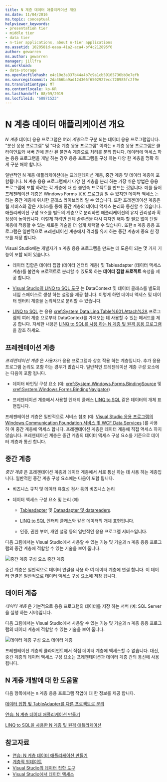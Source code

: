 ```yaml
---
title: N 계층 데이터 애플리케이션 개요
ms.date: 11/04/2016
ms.topic: conceptual
helpviewer_keywords:
- presentation tier
- middle tier
- data tier
- n-tier applications, about n-tier applications
ms.assetid: 1020581d-eaaa-41a2-aca4-bf4c212895f6
author: gewarren
ms.author: gewarren
manager: jillfra
ms.workload:
- data-storage
ms.openlocfilehash: e4c10e3a337b44a4b7c9a1cb59165736bb3e7efb
ms.sourcegitcommit: 2da366ba9ad124366f6502927ecc720985fc2f9e
ms.translationtype: MT
ms.contentlocale: ko-KR
ms.lasthandoff: 08/09/2019
ms.locfileid: "68871523"
---
```

# <a name="n-tier-data-applications-overview"></a>N 계층 데이터 애플리케이션 개요
*N 계층* 데이터 응용 프로그램은 여러 *계층*으로 구분 되는 데이터 응용 프로그램입니다. "분산 응용 프로그램" 및 "다중 계층 응용 프로그램" 이라는 n 계층 응용 프로그램은 클라이언트와 서버 간에 분산 된 불연속 계층으로 처리를 분리 합니다. 데이터에 액세스 하는 응용 프로그램을 개발 하는 경우 응용 프로그램을 구성 하는 다양 한 계층을 명확 하 게 구분 해야 합니다.

일반적인 N 계층 애플리케이션에는 프레젠테이션 계층, 중간 계층 및 데이터 계층이 포함됩니다. N 계층 응용 프로그램에서 다양 한 계층을 분리 하는 가장 쉬운 방법은 응용 프로그램에 포함 하려는 각 계층에 대 한 불연속 프로젝트를 만드는 것입니다. 예를 들어 프레젠테이션 계층은 Windows Forms 응용 프로그램 일 수 있지만 데이터 액세스 논리는 중간 계층에 위치한 클래스 라이브러리 일 수 있습니다. 또한 프레젠테이션 계층은 웹 서비스와 같은 서비스를 통해 중간 계층의 데이터 액세스 논리와 통신할 수 있습니다. 애플리케이션 구성 요소를 별도의 계층으로 분리하면 애플리케이션의 유지 관리성과 확장성이 높아집니다. 이렇게 하려면 전체 솔루션을 다시 디자인 해야 할 필요 없이 단일 계층에 적용할 수 있는 새로운 기술을 더 쉽게 채택할 수 있습니다. 또한 n 계층 응용 프로그램은 일반적으로 프레젠테이션 계층에서 격리를 유지 하는 중간 계층에 중요 한 정보를 저장 합니다.

Visual Studio에는 개발자가 n 계층 응용 프로그램을 만드는 데 도움이 되는 몇 가지 기능이 포함 되어 있습니다.

- 데이터 집합은 데이터 집합 (데이터 엔터티 계층) 및 Tableadapter (데이터 액세스 계층)를 불연속 프로젝트로 분리할 수 있도록 하는 **데이터 집합 프로젝트** 속성을 제공 합니다.

- [Visual Studio의 LINQ to SQL 도구](../data-tools/linq-to-sql-tools-in-visual-studio2.md) 는 DataContext 및 데이터 클래스를 별도의 네임 스페이스로 생성 하는 설정을 제공 합니다. 이렇게 하면 데이터 액세스 및 데이터 엔터티 계층을 논리적으로 분리할 수 있습니다.

- [LINQ to SQL](/dotnet/framework/data/adonet/sql/linq/index) 는 응용 <xref:System.Data.Linq.Table%601.Attach%2A> 프로그램의 여러 계층 으로부터 DataContext를 가져오는 데 사용할 수 있는 메서드를 제공 합니다. 자세한 내용은 [LINQ to SQL를 사용 하는 N 계층 및 원격 응용 프로그램](/dotnet/framework/data/adonet/sql/linq/n-tier-and-remote-applications-with-linq-to-sql)을 참조 하세요.

## <a name="presentation-tier"></a>프레젠테이션 계층
*프레젠테이션 계층* 은 사용자가 응용 프로그램과 상호 작용 하는 계층입니다. 추가 응용 프로그램 논리도 포함 하는 경우가 많습니다. 일반적인 프레젠테이션 계층 구성 요소에는 다음이 포함 됩니다.

- 데이터 바인딩 구성 요소 (예: <xref:System.Windows.Forms.BindingSource> 및 <xref:System.Windows.Forms.BindingNavigator>)

- 프레젠테이션 계층에서 사용할 엔터티 클래스 [LINQ to SQL](/dotnet/framework/data/adonet/sql/linq/index) 같은 데이터의 개체 표현입니다.

프레젠테이션 계층은 일반적으로 서비스 참조 (예: [Visual Studio 응용 프로그램의 Windows Communication Foundation 서비스 및 WCF Data Services](../data-tools/windows-communication-foundation-services-and-wcf-data-services-in-visual-studio.md) )를 사용 하 여 중간 계층에 액세스 합니다. 프레젠테이션 계층은 데이터 계층에 직접 액세스 하지 않습니다. 프레젠테이션 계층은 중간 계층의 데이터 액세스 구성 요소를 기준으로 데이터 계층과 통신 합니다.

## <a name="middle-tier"></a>중간 계층
*중간 계층* 은 프레젠테이션 계층과 데이터 계층에서 서로 통신 하는 데 사용 하는 계층입니다. 일반적인 중간 계층 구성 요소에는 다음이 포함 됩니다.

- 비즈니스 규칙 및 데이터 유효성 검사 등의 비즈니스 논리

- 데이터 액세스 구성 요소 및 논리 (예:

  - [Tableadapter](create-and-configure-tableadapters.md) 및 [Dataadapter 및 datareaders](/dotnet/framework/data/adonet/dataadapters-and-datareaders).

  - [LINQ to SQL](/dotnet/framework/data/adonet/sql/linq/index) 엔터티 클래스와 같은 데이터의 개체 표현입니다.

  - 인증, 권한 부여, 개인 설정 등의 일반적인 응용 프로그램 서비스입니다.

다음 그림에서는 Visual Studio에서 사용할 수 있는 기능 및 기술과 n 계층 응용 프로그램의 중간 계층에 적합할 수 있는 기술을 보여 줍니다.

![중간 계층 구성](../data-tools/media/ntiermid.png) 요소 중간 계층

중간 계층은 일반적으로 데이터 연결을 사용 하 여 데이터 계층에 연결 합니다. 이 데이터 연결은 일반적으로 데이터 액세스 구성 요소에 저장 됩니다.

## <a name="data-tier"></a>데이터 계층
*데이터 계층* 은 기본적으로 응용 프로그램의 데이터를 저장 하는 서버 (예: SQL Server을 실행 하는 서버)입니다.

다음 그림에서는 Visual Studio에서 사용할 수 있는 기능 및 기술과 n 계층 응용 프로그램의 데이터 계층에 적합할 수 있는 기술을 보여 줍니다.

![데이터 계층 구성](../data-tools/media/ntierdatatier.png) 요소 데이터 계층

프레젠테이션 계층의 클라이언트에서 직접 데이터 계층에 액세스할 수 없습니다. 대신, 중간 계층의 데이터 액세스 구성 요소는 프레젠테이션과 데이터 계층 간의 통신에 사용 됩니다.

## <a name="help-for-n-tier-development"></a>N 계층 개발에 대 한 도움말
다음 항목에서는 n 계층 응용 프로그램 작업에 대 한 정보를 제공 합니다.

[데이터 집합 및 TableAdapter를 다른 프로젝트로 분리](../data-tools/separate-datasets-and-tableadapters-into-different-projects.md)

[연습: N 계층 데이터 애플리케이션 만들기](../data-tools/walkthrough-creating-an-n-tier-data-application.md)

[LINQ to SQL을 사용한 N 계층 및 원격 애플리케이션](/dotnet/framework/data/adonet/sql/linq/n-tier-and-remote-applications-with-linq-to-sql)

## <a name="see-also"></a>참고자료

- [연습: N 계층 데이터 애플리케이션 만들기](../data-tools/walkthrough-creating-an-n-tier-data-application.md)
- [계층적 업데이트](../data-tools/hierarchical-update.md)
- [Visual Studio의 데이터 집합 도구](../data-tools/dataset-tools-in-visual-studio.md)
- [Visual Studio에서 데이터 액세스](../data-tools/accessing-data-in-visual-studio.md)
